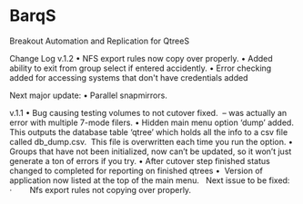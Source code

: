 # BarqS
Breakout Automation and Replication for QtreeS

Change Log
v.1.2
	• NFS export rules now copy over properly.
	• Added ability to exit from group select if entered accidently.
	• Error checking added for accessing systems that don't have credentials added

Next major update: 
	• Parallel snapmirrors.

v.1.1
	• Bug causing testing volumes to not cutover fixed.  – was actually an error with multiple 7-mode filers.
	• Hidden main menu option ‘dump’ added.  This outputs the database table ‘qtree’ which holds all the info to a csv file called db_dump.csv.  This file is overwritten each time you run the option.
	• Groups that have not been initialized, now can’t be updated, so it won’t just generate a ton of errors if you try.
	• After cutover step finished status changed to completed for reporting on finished qtrees
	•  Version of application now listed at the top of the main menu.
 
Next issue to be fixed:
·        Nfs export rules not copying over properly.


